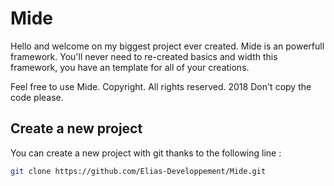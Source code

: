 # Mide

Hello and welcome on my biggest project ever created.
Mide is an powerfull framework. You'll never need to re-created basics and width this framework, you have an template for all of your creations.

Feel free to use Mide.
Copyright. All rights reserved. 2018 
Don't copy the code please.

## Create a new project

You can create a new project with git thanks to the following line :

```sh
git clone https://github.com/Elias-Developpement/Mide.git
```
